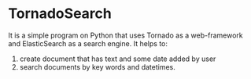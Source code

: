 # TornadoSearch
It is a simple program on Python that uses Tornado as a web-framework and ElasticSearch as a search engine.
It helps to:
1) create document that has text and some date added by user
2) search documents by key words and datetimes.
